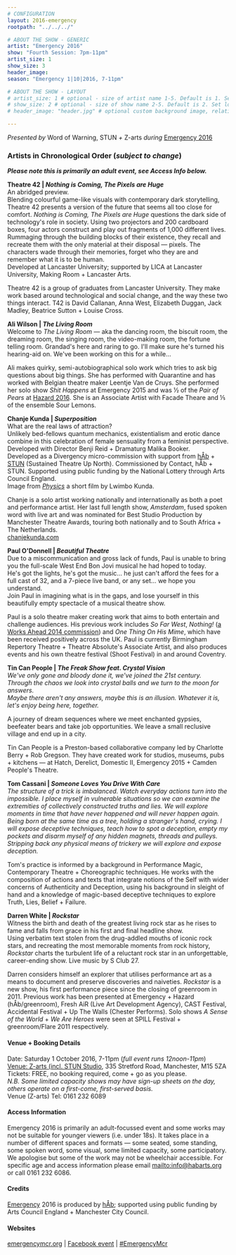 ```yaml
---
# CONFIGURATION
layout: 2016-emergency
rootpath: "../../../"

# ABOUT THE SHOW - GENERIC
artist: "Emergency 2016"
show: "Fourth Session: 7pm-11pm"
artist_size: 1
show_size: 3
header_image:
season: "Emergency 1|10|2016, 7-11pm"

# ABOUT THE SHOW - LAYOUT
# artist_size: 1 # optional - size of artist name 1-5. Default is 1. Set longer names to lower values
# show_size: 2 # optional - size of show name 2-5. Default is 2. Set longer names to lower values
# header_image: "header.jpg" # optional custom background image, relative to current page

---
```

*Presented by* Word of Warning, STUN *+* Z-arts *during* [Emergency 2016](/current/2016-emergency)         
         
### Artists in Chronological Order (*subject to change*)       
***Please note this is primarily an adult event, see Access Info below.***        
         
**Theatre 42 | *Nothing is Coming, The Pixels are Huge***         
An abridged preview.        
Blending colourful game-like visuals with contemporary dark storytelling, Theatre 42 presents a version of the future that seems all too close for comfort. *Nothing is Coming, The Pixels are Huge* questions the dark side of technology's role in society. Using two projectors and 200 cardboard boxes, four actors construct and play out fragments of 1,000 different lives. Rummaging through the building blocks of their existence, they recall and recreate them with the only material at their disposal — pixels. The characters wade through their memories, forget who they are and remember what it is to be human.           
Developed at Lancaster University; supported by LICA at Lancaster University, Making Room + Lancaster Arts.          
         
Theatre 42 is a group of graduates from Lancaster University. They make work based around technological and social change, and the way these two things interact. T42 is David Callanan, Anna West, Elizabeth Duggan, Jack Madley, Beatrice Sutton + Louise Cross.          

         
**Ali Wilson | *The Living Room***        
Welcome to *The Living Room* — aka the dancing room, the biscuit room, the dreaming room, the singing room, the video-making room, the fortune telling room. Grandad's here and raring to go. I'll make sure he's turned his hearing-aid on. We've been working on this for a while…          
         
Ali makes quirky, semi-autobiographical solo work which tries to ask big questions about big things. She has performed with Quarantine and has worked with Belgian theatre maker Leentje Van de Cruys. She performed her solo show *Shit Happens* at Emergency 2015 and was ½ of the *Pair of Pears* at [Hazard 2016](/2016-hazard/ongoing). She is an Associate Artist with Facade Theare and ⅕ of the ensemble Sour Lemons.        
         
**Chanje Kunda | *Superposition***         
What are the real laws of attraction?         
Unlikely bed-fellows quantum mechanics, existentialism and erotic dance combine in this celebration of female sensuality from a feminist perspective.          
Developed with Director Benji Reid + Dramaturg Malika Booker.          
Developed as a Divergency micro-commission with support from [hÅb](/hab) + <a href="http://stunlive.com" target="_blank">STUN</a> (Sustained Theatre Up North). Commissioned by Contact, hÅb + STUN. Supported using public funding by the National Lottery through Arts Council England.           
Image from <a href="http://vimeo.com/148735827" target="_blank">*Physics*</a> a short film by Lwimbo Kunda.          
         
Chanje is a solo artist working nationally and internationally as both a poet and performance artist. Her last full length show, *Amsterdam*, fused spoken word with live art and was nominated for Best Studio Production by Manchester Theatre Awards, touring both nationally and to South Africa + The Netherlands.         
<a href="http://www.chanjekunda.com" target="_blank">chanjekunda.com</a>         
         
**Paul O'Donnell | *Beautiful Theatre***        
Due to a miscommunication and gross lack of funds, Paul is unable to bring you the full-scale West End Bon Jovi musical he had hoped to today.          
He's got the lights, he's got the music… he just can't afford the fees for a full cast of 32, and a 7-piece live band, or any set… we hope you understand.          
Join Paul in imagining what is in the gaps, and lose yourself in this beautifully empty spectacle of a musical theatre show.          
         
Paul is a solo theatre maker creating work that aims to both entertain and challenge audiences. His previous work includes *So Far West*, *Nothing!* ([a Works Ahead 2014 commission](/archive/2014-worksahead/odonnell)) and *One Thing On His Mime*, which have been received positively across the UK. Paul is currently Birmingham Repertory Theatre + Theatre Absolute's Associate Artist, and also produces events and his own theatre festival (Shoot Festival) in and around Coventry.         
         
**Tin Can People | *The Freak Show feat. Crystal Vision***        
*We've only gone and bloody done it, we've joined the 21st century.<br>Through the chaos we look into crystal balls and we turn to the moon for answers.<br>Maybe there aren't any answers, maybe this is an illusion. Whatever it is, let's enjoy being here, together.*        
         
A journey of dream sequences where we meet enchanted gypsies, beefeater bears and take job opportunities. We leave a small reclusive village and end up in a city.         
         
Tin Can People is a Preston-based collaborative company led by Charlotte Berry + Rob Gregson. They have created work for studios, museums, pubs + kitchens — at Hatch, Derelict, Domestic II, Emergency 2015 + Camden People's Theatre.           
         
**Tom Cassani | *Someone Loves You Drive With Care***           
*The structure of a trick is imbalanced. Watch everyday actions turn into the impossible. I place myself in vulnerable situations so we can examine the extremities of collectively constructed truths and lies. We will explore moments in time that have never happened and will never happen again. Being born at the same time as a tree, holding a stranger's hand, crying. I will expose deceptive techniques, teach how to spot a deception, empty my pockets and disarm myself of any hidden magnets, threads and pulleys. Stripping back any physical means of trickery we will explore and expose deception.*          
         
Tom's practice is informed by a background in Performance Magic, Contemporary Theatre + Choreographic techniques. He works with the composition of actions and texts that integrate notions of the Self with wider concerns of Authenticity and Deception, using his background in sleight of hand and a knowledge of magic-based deceptive techniques to explore Truth, Lies, Belief + Failure.          
         
**Darren White | *Rockstar***         
Witness the birth and death of the greatest living rock star as he rises to fame and falls from grace in his first and final headline show.           
Using verbatim text stolen from the drug-addled mouths of iconic rock stars, and recreating the most memorable moments from rock history, *Rockstar* charts the turbulent life of a reluctant rock star in an unforgettable, career-ending show. Live music by S Club 27.
         
Darren considers himself an explorer that utilises performance art as a means to document and preserve discoveries and naiveties. *Rockstar* is a new show, his first performance piece since the closing of greenroom in 2011. Previous work has been presented at Emergency + Hazard (hÅb/greenroom), Fresh AiR (Live Art Development Agency), CAST Festival, Accidental Festival + Up The Walls (Chester Performs). Solo shows *A Sense of the World* + *We Are Heroes* were seen at SPILL Festival + greenroom/Flare 2011 respectively.             
         
#### Venue + Booking Details          
Date: Saturday 1 October 2016, 7-11pm (*full event runs 12noon-11pm*)        
[Venue: Z-arts (incl. STUN Studio](http://www.z-arts.org/about-us/getting-here), 335 Stretford Road, Manchester, M15 5ZA        
Tickets: FREE, no booking required, come + go as you please.        
*N.B. Some limited capacity shows may have sign-up sheets on the day, others operate on a first-come, first-served basis.*        
Venue (Z-arts) Tel: 0161 232 6089         
         
#### Access Information         
Emergency 2016 is primarily an adult-focussed event and some works may not be suitable for younger viewers (i.e. under 18s). It takes place in a number of different spaces and formats — some seated, some standing, some spoken word, some visual, some limited capacity, some participatory. We apologise but some of the work may not be wheelchair accessible. For specific age and access information please email <mailto:info@habarts.org> or call 0161 232 6086.        
         
#### Credits         
[Emergency](/hab/emergency) 2016 is produced by [hÅb](/hab); supported using public funding by Arts Council England + Manchester City Council.             
         
#### Websites           
<a href="http://emergencymcr.org" target="_blank">emergencymcr.org</a> | <a href="http://facebook.com/events/147434852375256" target="_blank">Facebook event</a> | <a href="http://twitter.com/hashtag/EmergencyMcr" target="_blank">#EmergencyMcr<a>
